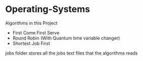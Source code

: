 # Operating-Systems

Algorithms in this Project

- First Come First Serve 
- Round Robin (With Quantum time variable changer)
- Shortest Job First

jobs folder stores all the jobs text files that the algorithms reads
 
